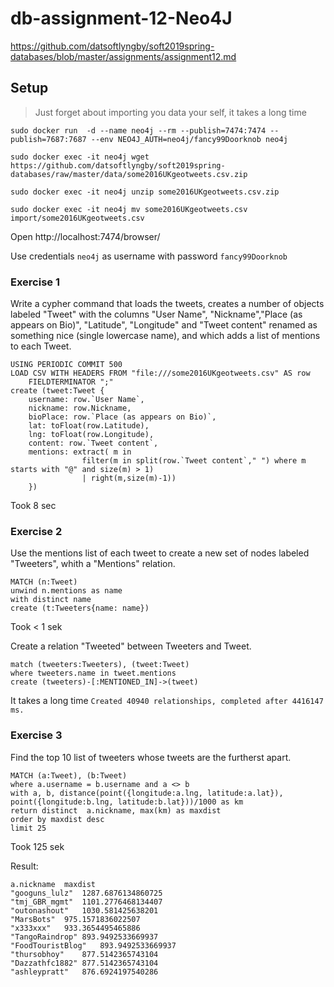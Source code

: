 # db-assignment-12-Neo4J
https://github.com/datsoftlyngby/soft2019spring-databases/blob/master/assignments/assignment12.md
## Setup

> Just forget about importing you data your self, it takes a long time

```
sudo docker run  -d --name neo4j --rm --publish=7474:7474 --publish=7687:7687 --env NEO4J_AUTH=neo4j/fancy99Doorknob neo4j

sudo docker exec -it neo4j wget https://github.com/datsoftlyngby/soft2019spring-databases/raw/master/data/some2016UKgeotweets.csv.zip

sudo docker exec -it neo4j unzip some2016UKgeotweets.csv.zip

sudo docker exec -it neo4j mv some2016UKgeotweets.csv import/some2016UKgeotweets.csv
```

Open http://localhost:7474/browser/

Use credentials `neo4j` as username with password `fancy99Doorknob`

### Exercise 1

Write a cypher command that loads the tweets, creates a number of objects labeled "Tweet" with the columns "User Name", "Nickname","Place (as appears on Bio)", "Latitude", "Longitude" and "Tweet content" renamed as something nice (single lowercase name), and which adds a list of mentions to each Tweet.

```
USING PERIODIC COMMIT 500
LOAD CSV WITH HEADERS FROM "file:///some2016UKgeotweets.csv" AS row 
    FIELDTERMINATOR ";"
create (tweet:Tweet {
	username: row.`User Name`,
    nickname: row.Nickname,
    bioPlace: row.`Place (as appears on Bio)`,
    lat: toFloat(row.Latitude),
    lng: toFloat(row.Longitude),
    content: row.`Tweet content`,
    mentions: extract( m in 
                filter(m in split(row.`Tweet content`," ") where m starts with "@" and size(m) > 1) 
                | right(m,size(m)-1))
    })
```
Took 8 sec

### Exercise 2

Use the mentions list of each tweet to create a new set of nodes labeled "Tweeters", whith a "Mentions" relation.

```
MATCH (n:Tweet) 
unwind n.mentions as name
with distinct name
create (t:Tweeters{name: name})
```
Took < 1 sek

Create a relation "Tweeted" between Tweeters and Tweet.

```
match (tweeters:Tweeters), (tweet:Tweet)
where tweeters.name in tweet.mentions 
create (tweeters)-[:MENTIONED_IN]->(tweet)
```

It takes a long time `Created 40940 relationships, completed after 4416147 ms.`

### Exercise 3

Find the top 10 list of tweeters whose tweets are the furtherst apart.
```
MATCH (a:Tweet), (b:Tweet) 
where a.username = b.username and a <> b
with a, b, distance(point({longitude:a.lng, latitude:a.lat}), point({longitude:b.lng, latitude:b.lat}))/1000 as km
return distinct  a.nickname, max(km) as maxdist
order by maxdist desc
limit 25
```

Took 125 sek

Result:
```
a.nickname	maxdist
"googuns_lulz"	1287.6876134860725
"tmj_GBR_mgmt"	1101.2776468134407
"outonashout"	1030.581425638201
"MarsBots"	975.1571836022507
"x333xxx"	933.3654495465886
"TangoRaindrop"	893.9492533669937
"FoodTouristBlog"	893.9492533669937
"thursobhoy"	877.5142365743104
"Dazzathfc1882"	877.5142365743104
"ashleypratt"	876.6924197540286
```
